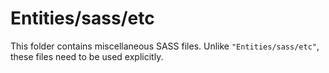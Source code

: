 # Entities/sass/etc

This folder contains miscellaneous SASS files. Unlike `"Entities/sass/etc"`, these files
need to be used explicitly.
